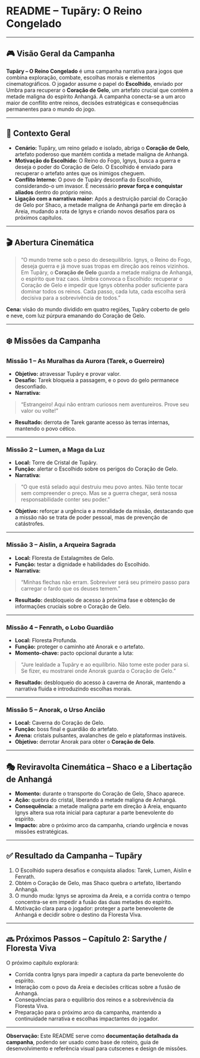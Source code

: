 # README – Tupãry: O Reino Congelado

---

## 🎮 Visão Geral da Campanha

**Tupãry – O Reino Congelado** é uma campanha narrativa para jogos que combina exploração, combate, escolhas morais e elementos cinematográficos. O jogador assume o papel do **Escolhido**, enviado por Umbra para recuperar o **Coração de Gelo**, um artefato crucial que contém a metade maligna do espírito Anhangá. A campanha conecta-se a um arco maior de conflito entre reinos, decisões estratégicas e consequências permanentes para o mundo do jogo.

---

## 🌌 Contexto Geral

* **Cenário:** Tupãry, um reino gelado e isolado, abriga o **Coração de Gelo**, artefato poderoso que mantém contida a metade maligna de Anhangá.
* **Motivação do Escolhido:** O Reino do Fogo, Ignys, busca a guerra e deseja o poder do Coração de Gelo. O Escolhido é enviado para recuperar o artefato antes que os inimigos cheguem.
* **Conflito Interno:** O povo de Tupãry desconfia do Escolhido, considerando-o um invasor. É necessário **provar força e conquistar aliados** dentro do próprio reino.
* **Ligação com a narrativa maior:** Após a destruição parcial do Coração de Gelo por Shaco, a metade maligna de Anhangá parte em direção à Areia, mudando a rota de Ignys e criando novos desafios para os próximos capítulos.

---

## 🎬 Abertura Cinemática

> “O mundo treme sob o peso do desequilíbrio. Ignys, o Reino do Fogo, deseja guerra e já move suas tropas em direção aos reinos vizinhos.
> Em Tupãry, o **Coração de Gelo** guarda a metade maligna de Anhangá, o espírito que traz caos.
> Umbra convoca o Escolhido: recuperar o Coração de Gelo e impedir que Ignys obtenha poder suficiente para dominar todos os reinos.
> Cada passo, cada luta, cada escolha será decisiva para a sobrevivência de todos.”

**Cena:** visão do mundo dividido em quatro regiões, Tupãry coberto de gelo e neve, com luz púrpura emanando do Coração de Gelo.

---

## ❄️ Missões da Campanha

### Missão 1 – As Muralhas da Aurora (Tarek, o Guerreiro)

* **Objetivo:** atravessar Tupãry e provar valor.
* **Desafio:** Tarek bloqueia a passagem, e o povo do gelo permanece desconfiado.
* **Narrativa:**

> “Estrangeiro! Aqui não entram curiosos nem aventureiros. Prove seu valor ou volte!”

* **Resultado:** derrota de Tarek garante acesso às terras internas, mantendo o povo cético.

---

### Missão 2 – Lumen, a Maga da Luz

* **Local:** Torre de Cristal de Tupãry.
* **Função:** alertar o Escolhido sobre os perigos do Coração de Gelo.
* **Narrativa:**

> “O que está selado aqui destruiu meu povo antes. Não tente tocar sem compreender o preço. Mas se a guerra chegar, será nossa responsabilidade conter seu poder.”

* **Objetivo:** reforçar a urgência e a moralidade da missão, destacando que a missão não se trata de poder pessoal, mas de prevenção de catástrofes.

---

### Missão 3 – Aislin, a Arqueira Sagrada

* **Local:** Floresta de Estalagmites de Gelo.
* **Função:** testar a dignidade e habilidades do Escolhido.
* **Narrativa:**

> “Minhas flechas não erram. Sobreviver será seu primeiro passo para carregar o fardo que os deuses temem.”

* **Resultado:** desbloqueio de acesso à próxima fase e obtenção de informações cruciais sobre o Coração de Gelo.

---

### Missão 4 – Fenrath, o Lobo Guardião

* **Local:** Floresta Profunda.
* **Função:** proteger o caminho até Anorak e o artefato.
* **Momento-chave:** pacto opcional durante a luta:

> “Jure lealdade a Tupãry e ao equilíbrio. Não tome este poder para si. Se fizer, eu mostrarei onde Anorak guarda o Coração de Gelo.”

* **Resultado:** desbloqueio do acesso à caverna de Anorak, mantendo a narrativa fluida e introduzindo escolhas morais.

---

### Missão 5 – Anorak, o Urso Ancião

* **Local:** Caverna do Coração de Gelo.
* **Função:** boss final e guardião do artefato.
* **Arena:** cristais pulsantes, avalanches de gelo e plataformas instáveis.
* **Objetivo:** derrotar Anorak para obter o **Coração de Gelo**.

---

## 🎭 Reviravolta Cinemática – Shaco e a Libertação de Anhangá

* **Momento:** durante o transporte do Coração de Gelo, Shaco aparece.
* **Ação:** quebra do cristal, liberando a metade maligna de Anhangá.
* **Consequência:** a metade maligna parte em direção à Areia, enquanto Ignys altera sua rota inicial para capturar a parte benevolente do espírito.
* **Impacto:** abre o próximo arco da campanha, criando urgência e novas missões estratégicas.

---

## ✅ Resultado da Campanha – Tupãry

1. O Escolhido supera desafios e conquista aliados: Tarek, Lumen, Aislin e Fenrath.
2. Obtém o Coração de Gelo, mas Shaco quebra o artefato, libertando Anhangá.
3. O mundo muda: Ignys se aproxima da Areia, e a corrida contra o tempo concentra-se em impedir a fusão das duas metades do espírito.
4. Motivação clara para o jogador: proteger a parte benevolente de Anhangá e decidir sobre o destino da Floresta Viva.

---

## 🔜 Próximos Passos – Capítulo 2: Sarythe / Floresta Viva

O próximo capítulo explorará:

* Corrida contra Ignys para impedir a captura da parte benevolente do espírito.
* Interação com o povo da Areia e decisões críticas sobre a fusão de Anhangá.
* Consequências para o equilíbrio dos reinos e a sobrevivência da Floresta Viva.
* Preparação para o próximo arco da campanha, mantendo a continuidade narrativa e escolhas impactantes do jogador.

---

**Observação:** Este README serve como **documentação detalhada da campanha**, podendo ser usado como base de roteiro, guia de desenvolvimento e referência visual para cutscenes e design de missões.
